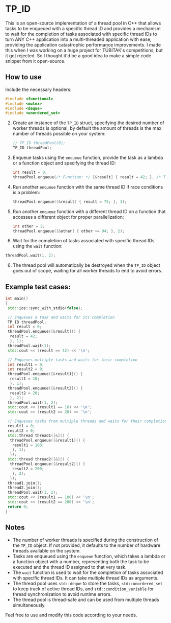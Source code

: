 # TP_ID

This is an open-source implementation of a thread pool in C++ that allows tasks to be enqueued with a specific thread ID and provides a mechanism to wait for the completion of tasks associated with specific thread IDs to turn ANY C++ application into a multi-threaded application with ease, providing the application catastrophic performance improvements. I made this when I was working on a huge project for TÜBİTAK's competitions, but it got rejected. So I thought it'd be a good idea to make a simple code snippet from it open-source.

## How to use
Include the necessary headers:
   ```cpp
   #include <functional>
   #include <mutex>
   #include <deque>
   #include <unordered_set>
   ```

2. Create an instance of the `TP_ID` struct, specifying the desired number of worker threads is optional, by default the amount of threads is the max number of threads possible on your system:
   ```cpp
   // TP_ID threadPool(8);
   TP_ID threadPool;
   ```
   

3. Enqueue tasks using the `enqueue` function, provide the task as a lambda or a function object and specifying the thread ID:
   ```cpp
   int result = 0;
   threadPool.enqueue(/* Function: */ [&result] { result = 42; }, /* Thread ID: */ 1);
   ```

4. Run another `enqueue` function with the same thread ID if race conditions is a problem:
   ```cpp
   threadPool.enqueue([&result] { result = 75; }, 1);
   ```
5. Run another `enqueue` function with a different thread ID on a function that accesses a different object for proper parallelization:
   ```cpp
   int other = 2;
   threadPool.enqueue([&other] { other += 94; }, 2);
   ```
6.  Wait for the completion of tasks associated with specific thread IDs using the `wait` function:
   ```cpp
   threadPool.wait(1, 2);
   ```
6. The thread pool will automatically be destroyed when the `TP_ID` object goes out of scope, waiting for all worker threads to end to avoid errors.

## Example test cases:

```cpp
int main()
{
 std::ios::sync_with_stdio(false);

 // Enqueues a task and waits for its completion
 TP_ID threadPool;
 int result = 0;
 threadPool.enqueue([&result]() {
  result = 42;
  }, 1);
 threadPool.wait(1);
 std::cout << (result == 42) << '\n';

 // Enqueues multiple tasks and waits for their completion
 int result1 = 0;
 int result2 = 0;
 threadPool.enqueue([&result1]() {
  result1 = 10;
  }, 1);
 threadPool.enqueue([&result2]() {
  result2 = 20;
  }, 2);
 threadPool.wait(1, 2);
 std::cout << (result1 == 10) << '\n';
 std::cout << (result2 == 20) << '\n';

 // Enqueues tasks from multiple threads and waits for their completion
 result1 = 0;
 result2 = 0;
 std::thread thread1([&]() {
  threadPool.enqueue([&result1]() {
   result1 = 100;
   }, 1);
  });
 std::thread thread2([&]() {
  threadPool.enqueue([&result2]() {
   result2 = 200;
   }, 2);
  });
 thread1.join();
 thread2.join();
 threadPool.wait(1, 2);
 std::cout << (result1 == 100) << '\n';
 std::cout << (result2 == 200) << '\n';
 return 0;
}
```

## Notes

- The number of worker threads is specified during the construction of the `TP_ID` object. If not provided, it defaults to the number of hardware threads available on the system.
- Tasks are enqueued using the `enqueue` function, which takes a lambda or a function object with a number, representing both the task to be executed and the thread ID assigned to that very task.
- The `wait` function is used to wait for the completion of tasks associated with specific thread IDs. It can take multiple thread IDs as arguments.
- The thread pool uses `std::deque` to store the tasks, `std::unordered_set` to keep track of active thread IDs, and `std::condition_variable` for thread synchronization to avoid runtime errors.
- The thread pool is thread-safe and can be used from multiple threads simultaneously.

Feel free to use and modify this code according to your needs.
